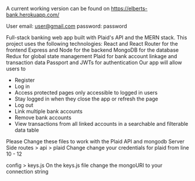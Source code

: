 A current working version can be found on https://elberts-bank.herokuapp.com/

User email: user@gmail.com
password: password 

Full-stack banking web app built with Plaid's API and the MERN stack.
This project uses the following technologies:
React and React Router for the frontend
Express and Node for the backend
MongoDB for the database
Redux for global state management
Plaid for bank account linkage and transaction data
Passport and JWTs for authentication
Our app will allow users to
- Register
- Log in
- Access protected pages only accessible to logged in users
- Stay logged in when they close the app or refresh the page
- Log out
- Link multiple bank accounts
- Remove bank accounts
- View transactions from all linked accounts in a searchable and filterable data table


Please Change these files to work with the Plaid API and mongodb
Server Side
routes > api > plaid
Change change your credentials for plaid from line 10 - 12

config > keys.js 
On the keys.js file change the mongoURI to your connection string
